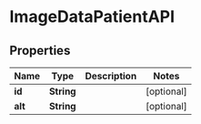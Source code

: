 

# ImageDataPatientAPI


## Properties

| Name | Type | Description | Notes |
|------------ | ------------- | ------------- | -------------|
|**id** | **String** |  |  [optional] |
|**alt** | **String** |  |  [optional] |



